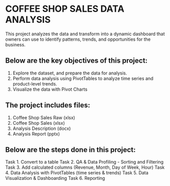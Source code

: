 # COFFEE SHOP SALES DATA ANALYSIS
This project analyzes the data and transform into a dynamic dashboard
that owners can use to identify patterns, trends, and opportunities for the business.

## Below are the key objectives of this project:
1. Explore the dataset, and prepare the data for analysis.
2. Perform data analysis using PivotTables to analyze time series and product-level trends.
3. Visualize the data with Pivot Charts

## The project includes files:
1. Coffee Shop Sales Raw (xlsx)
2. Coffee Shop Sales (xlsx)
3. Analysis Description (docx)
4. Analysis Report (pptx)

## Below are the steps done in this project:
Task 1. Convert to a table
Task 2. QA & Data Profiling - Sorting and Filtering
Task 3. Add calculated columns (Revenue, Month, Day of Week, Hour)
Task 4. Data Analysis with PivotTables (time series & trends)
Task 5. Data Visualization & Dashboarding
Task 6. Reporting

